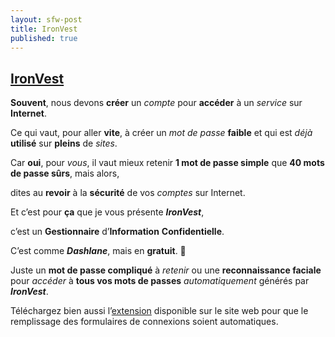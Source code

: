 ```yaml
---
layout: sfw-post
title: IronVest
published: true
---
```


## [IronVest]

**Souvent**, nous devons **créer** un *compte* pour **accéder** à un *service* sur **Internet**.

Ce qui vaut, pour aller **vite**, à créer un *mot de passe* **faible** et qui est *déjà* **utilisé** sur **pleins** de *sites*.

Car **oui**, pour *vous*, il vaut mieux retenir **1 mot de passe simple** que **40 mots de passe sûrs**, mais alors,

dites au **revoir** à la **sécurité** de vos *comptes* sur Internet.

Et c’est pour **ça** que je vous présente ***IronVest***,

c’est un **Gestionnaire** d’**Information** **Confidentielle**.

C’est comme ***Dashlane***, mais en **gratuit**. 🤑

Juste un **mot de passe compliqué** à *retenir* ou une **reconnaissance faciale** pour *accéder* à **tous vos mots de passes** *automatiquement* générés par ***IronVest***.

Téléchargez bien aussi l’[extension] disponible sur le site web pour que le remplissage des formulaires de connexions soient automatiques.

[IronVest]: https://ironvest.com
[extension]: https://ironvest.com/download-the-extension/
